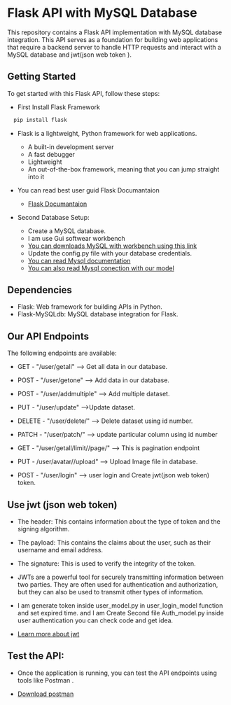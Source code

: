 
# Flask API with MySQL Database

This repository contains a Flask API implementation with MySQL database integration. This API serves as a foundation for building web applications that require a backend server to handle HTTP requests and interact with a MySQL database and jwt(json web token  ).


## Getting Started

To get started with this Flask API, follow these steps:

+ First Install Flask  Framework

```bash
  pip install flask
```
+ Flask is a lightweight, Python framework for web applications.
        
    + A built-in development server
    + A fast debugger
    + Lightweight
    + An out-of-the-box framework, meaning that you can jump straight into it

+ You can read best user guid Flask Documantaion

     - [Flask Documantaion ](https://flask.palletsprojects.com/en/3.0.x/)


+ Second Database Setup:
    
    - Create a MySQL database.
    - I am use Gui softwear workbench
    - [You can downloads MySQL with workbench using this link ](https://dev.mysql.com/downloads/windows/installer/8.0.html)
    - Update the config.py file with your database credentials.
    - [You can read Mysql documentation ](https://dev.mysql.com/doc/)
    - [You can also read Mysql conection with our model ](https://www.geeksforgeeks.org/python-mysql/)

## Dependencies
 
  + Flask: Web framework for building APIs in Python.
  + Flask-MySQLdb: MySQL database integration for Flask.

## Our API Endpoints

The following endpoints are available:

  + GET  - "/user/getall" --> Get all data in our database.
  + POST - "/user/getone" --> Add data in our database.
  + POST - "/user/addmultiple" --> Add multiple dataset.
  + PUT  - "/user/update" -->Update dataset.
  + DELETE - "/user/delete/<id>" --> Delete dataset using id number.
  + PATCH  - "/user/patch/<id>" --> update particular column using id number
  + GET  - "/user/getall/limit/<limit>/page/<page>" --> This is pagination endpoint
  + PUT - /user/avatar/<uid>/upload" --> Upload Image file in database.

  + POST - "/user/login" --> user login and Create jwt(json web token) token.

## Use jwt (json web token)

  + The header: This contains information about the type of token and the signing algorithm.

  + The payload: This contains the claims about the user, such as their username and email address.

  + The signature: This is used to verify the integrity of the token.

  + JWTs are a powerful tool for securely transmitting information between two parties. They are often used for authentication and authorization, but they can also be used to transmit other types of information.

  + I am generate token inside user_model.py in user_login_model function and set expired time. and I am Create Second file Auth_model.py inside user authentication you can check code and get idea.

  + [Learn more about jwt](\https://jwt.io/introduction)

## Test the API:
 
  + Once the application is running, you can test the API endpoints using tools like Postman .

  - [Download postman](https://www.postman.com/downloads/)